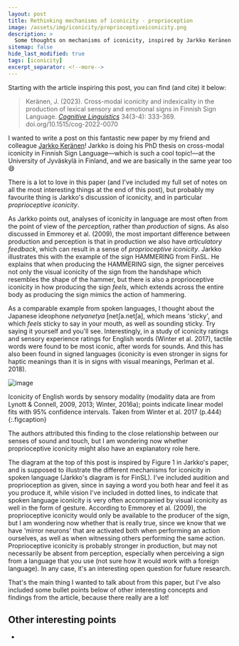 ```yaml
---
layout: post
title: Rethinking mechanisms of iconicity - proprioception
image: /assets/img/iconicity/proprioceptiveiconicity.png
description: >
  Some thoughts on mechanisms of iconicity, inspired by Jarkko Keränen's excellent recent article in Cognitive Linguistics!
sitemap: false
hide_last_modified: true
tags: [iconicity]
excerpt_separator: <!--more-->
---
```


Starting with the article inspiring this post, you can find (and cite) it below:

 > Keränen, J. (2023). Cross-modal iconicity and indexicality in the production of lexical sensory and emotional signs in Finnish Sign Language. [*Cognitive Linguistics*](https://doi.org/10.1515/cog-2022-0070) 34(3-4): 333-369. doi.org/10.1515/cog-2022-0070

<!--more-->

I wanted to write a post on this fantastic new paper by my friend and colleague [Jarkko Keränen](https://www.jyu.fi/en/people/jarkko-keranen)! Jarkko is doing his PhD thesis on cross-modal iconicity in Finnish Sign Language—which is such a cool topic!—at the University of Jyväskylä in Finland, and we are basically in the same year too 😄

There is a lot to love in this paper (and I've included my full set of notes on all the most interesting things at the end of this post), but probably my favourite thing is Jarkko's discussion of iconicity, and in particular *proprioceptive iconicity*. 

As Jarkko points out, analyses of iconicity in language are most often from the point of view of the *perception*, rather than *production* of signs. As also discussed in Emmorey et al. (2009), the most important difference between production and perception is that in production we also have *articulatory feedback*, which can result in a sense of *proprioceptive iconicity*. Jarkko illustrates this with the example of the sign HAMMERING from FinSL. He explains that when producing the HAMMERING sign, the signer perceives not only the visual iconicity of the sign from the handshape which resembles the shape of the hammer, but there is also a proprioceptive iconicity in how producing the sign _feels_, which extends across the entire body as producing the sign mimics the action of hammering. 

As a comparable example from spoken languages, I thought about the Japanese ideophone *netyanetya* [netʃa.netʃa], which means 'sticky', and which *feels* sticky to say in your mouth, as well as sounding sticky. Try saying it yourself and you'll see. Interestingly, in a study of iconicity ratings and sensory experience ratings for English words (Winter et al. 2017), tactile words were found to be most iconic, after words for sounds. And this has also been found in signed languages (iconicity is even stronger in signs for haptic meanings than it is in signs with visual meanings, Perlman et al. 2018).

![image](https://github.com/BonnieMcLean/bonniemclean.github.io/assets/66249141/be7fe617-accd-4805-b84a-3e0c7fc98c1b)

Iconicity of English words by sensory modality (modality data are from Lynott & Connell, 2009, 2013; Winter, 2016a); points indicate linear model fits with 95% confidence intervals. Taken from Winter et al. 2017 (p.444)  
{:.figcaption}

The authors attributed this finding to the close relationship between our senses of sound and touch, but I am wondering now whether proprioceptive iconicity might also have an explanatory role here. 

The diagram at the top of this post is inspired by Figure 1 in Jarkko's paper, and is supposed to illustrate the different mechanisms for iconicity in spoken language (Jarkko's diagram is for FinSL). I've included audition and proprioception as given, since in saying a word you both hear and feel it as you produce it, while vision I've included in dotted lines, to indicate that spoken language iconicity is very often accompanied by visual iconicity as well in the form of gesture. According to Emmorey et al. (2009), the proprioceptive iconicity would only be available to the producer of the sign, but I am wondering now whether that is really true, since we know that we have 'mirror neurons' that are activated both when performing an action ourselves, as well as when witnessing others performing the same action. Proprioceptive iconicity is probably stronger in production, but may not necessarily be absent from perception, especially when perceiving a sign from a language that you use (not sure how it would work with a foreign language). In any case, it's an interesting open question for future research.

That's the main thing I wanted to talk about from this paper, but I've also included some bullet points below of other interesting concepts and findings from the article, because there really are a lot!

## Other interesting points

* 



